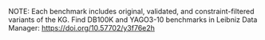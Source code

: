 NOTE: Each benchmark includes original, validated, and constraint-filtered variants of the KG. Find DB100K and YAGO3-10 benchmarks in Leibniz Data Manager: https://doi.org/10.57702/y3f76e2h

